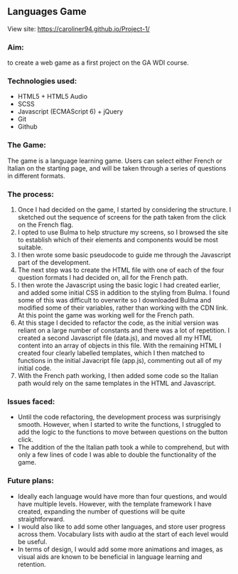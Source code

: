 ## Languages Game

View site: https://caroliner94.github.io/Project-1/

### Aim:
to create a web game as a first project on the GA WDI course.

### Technologies used:
* HTML5 + HTML5 Audio
* SCSS
* Javascript (ECMAScript 6) + jQuery
* Git
* Github

### The Game:
The game is a language learning game. Users can select either French or Italian on the starting page, and will be taken through a series of questions in different formats.

### The process:
1. Once I had decided on the game, I started by considering the structure. I sketched out the sequence of screens for the path taken from the click on the French flag.
2. I opted to use Bulma to help structure my screens, so I browsed the site to establish which of their elements and components would be most suitable.
3. I then wrote some basic pseudocode to guide me through the Javascript part of the development.
4. The next step was to create the HTML file with one of each of the four question formats I had decided on, all for the French path.
5. I then wrote the Javascript using the basic logic I had created earlier, and added some initial CSS in addition to the styling from Bulma. I found some of this was difficult to overwrite so I downloaded Bulma and modified some of their variables, rather than working with the CDN link. At this point the game was working well for the French path.
6. At this stage I decided to refactor the code, as the initial version was reliant on a large number of constants and there was a lot of repetition. I created a second Javascript file (data.js), and moved all my HTML content into an array of objects in this file. With the remaining HTML I created four clearly labelled templates, which I then matched to functions in the initial Javacript file (app.js), commenting out all of my initial code.
7. With the French path working, I then added some code so the Italian path would rely on the same templates in the HTML and Javascript.

### Issues faced:
* Until the code refactoring, the development process was surprisingly smooth. However, when I started to write the functions, I struggled to add the logic to the functions to move between questions on the button click.
* The addition of the the Italian path took a while to comprehend, but with only a few lines of code I was able to double the functionality of the game.


### Future plans:
* Ideally each language would have more than four questions, and would have multiple levels. However, with the template framework I have created, expanding the number of questions will be quite straightforward.
* I would also like to add some other languages, and store user progress across them. Vocabulary lists with audio at the start of each level would be useful.
* In terms of design, I would add some more animations and images, as visual aids are known to be beneficial in language learning and retention.

